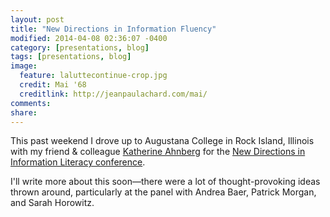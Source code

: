 ```yaml
---
layout: post
title: "New Directions in Information Fluency"
modified: 2014-04-08 02:36:07 -0400
category: [presentations, blog]
tags: [presentations, blog]
image:
  feature: laluttecontinue-crop.jpg
  credit: Mai '68
  creditlink: http://jeanpaulachard.com/mai/
comments: 
share: 
---
```


This past weekend I drove up to Augustana College in Rock Island, Illinois with my friend & colleague [Katherine Ahnberg](http://katherineahnberg.wordpress.com/) for the [New Directions in Information Literacy conference](http://www.augustana.edu/x58909.xml).  

I'll write more about this soon—there were a lot of thought-provoking ideas thrown around, particularly at the panel with Andrea Baer, Patrick Morgan, and Sarah Horowitz.   